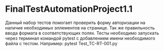 # FinalTestAutomationProject1.1
Данный набор тестов помогает проверить форму авторизации на наличие необходимых эллементов на странице. Так же правильность ввода формата в соответствующих полях.
Тесты необходимо запускать через терминал командой pytest с добавлением имени необходимого файла с тестом. Например: pytest Test_TC-RT-001.py
